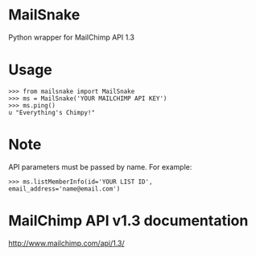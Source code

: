 MailSnake 
=========
Python wrapper for MailChimp API 1.3

Usage
=====
    >>> from mailsnake import MailSnake 
    >>> ms = MailSnake('YOUR MAILCHIMP API KEY')
    >>> ms.ping()
    u "Everything's Chimpy!"

Note
====
API parameters must be passed by name. For example:

    >>> ms.listMemberInfo(id='YOUR LIST ID', email_address='name@email.com')

MailChimp API v1.3 documentation
================================
http://www.mailchimp.com/api/1.3/
